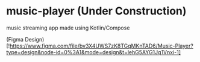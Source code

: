 # music-player (Under Construction)
music streaming app made using Kotlin/Compose

(Figma Design)[!https://www.figma.com/file/bv3X4UWS7zK8TGqMKnTAD6/Music-Player?type=design&node-id=0%3A1&mode=design&t=lehG5AYG1Jq1Vnxi-1]
